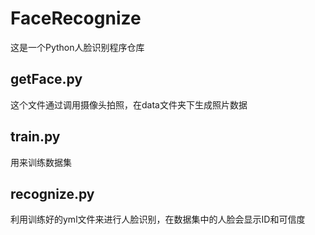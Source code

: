 # FaceRecognize
这是一个Python人脸识别程序仓库
## getFace.py
这个文件通过调用摄像头拍照，在data文件夹下生成照片数据
## train.py
用来训练数据集
## recognize.py
利用训练好的yml文件来进行人脸识别，在数据集中的人脸会显示ID和可信度
